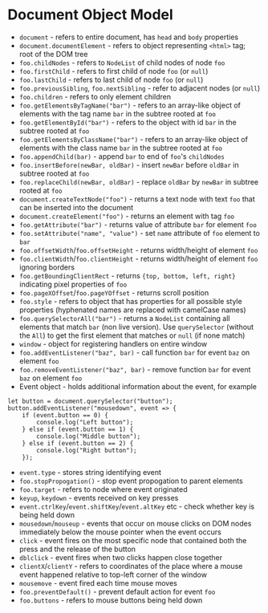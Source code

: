 # Document Object Model
* `document` - refers to entire document, has `head` and `body` properties
* `document.documentElement` - refers to object representing `<html>` tag; root
    of the DOM tree
* `foo.childNodes` - refers to `NodeList` of child nodes of node `foo`
* `foo.firstChild` - refers to first child of node `foo` (or `null`)
* `foo.lastChild` - refers to last child of node `foo` (or `null`)
* `foo.previousSibling`, `foo.nextSibling` - refer to adjacent nodes (or `null`)
* `foo.children` - refers to only element children
* `foo.getElementsByTagName("bar")` - refers to an array-like object of
    elements with the tag name `bar` in the subtree rooted at `foo`
* `foo.getElementById("bar")` - refers to the object with id `bar` in the
    subtree rooted at `foo`
* `foo.getElementsByClassName("bar")` - refers to an array-like object of
    elements with the class name `bar` in the subtree rooted at `foo`
* `foo.appendChild(bar)` - append `bar` to end of `foo`'s `childNodes`
* `foo.insertBefore(newBar, oldBar)` - insert `newBar` before `oldBar` in
    subtree rooted at `foo`
* `foo.replaceChild(newBar, oldBar)` - replace `oldBar` by `newBar` in subtree
    rooted at `foo`
* `document.createTextNode("foo")` - returns a text node with text `foo` that
    can be inserted
    into the document
* `document.createElement("foo")` - returns an element with tag `foo`
* `foo.getAttribute("bar")` - returns value of attribute `bar` for element `foo`
* `foo.setAttribute("name", "value")` - set `name` attribute of `foo` element to
    `bar`
* `foo.offsetWidth`/`foo.offsetHeight` - returns width/height of element `foo`
* `foo.clientWidth`/`foo.clientHeight` - returns width/height of element `foo`
    ignoring borders
* `foo.getBoundingClientRect` - returns `{top, bottom, left, right}` indicating
    pixel properties of `foo`
* `foo.pageXOffset`/`foo.pageYOffset` - returns scroll position
* `foo.style` - refers to object that has properties for all possible style
    properties (hyphenated names are replaced with camelCase names)
* `foo.querySelectorAll("bar")` - returns a `NodeList` containing all elements that
    match `bar` (non live version). Use `querySelector` (without the `All`) to
    get the first element that matches or `null` (if none match)
* `window` - object for registering handlers on entire window
* `foo.addEventListener("baz", bar)` - call function `bar` for event `baz` on
    element `foo`
* `foo.removeEventListener("baz", bar)` - remove function `bar` for event `baz` on
    element `foo`
* Event object - holds additional information about the event, for example
```
let button = document.querySelector("button");
button.addEventListener("mousedown", event => {
    if (event.button == 0) {
        console.log("Left button");
    } else if (event.button == 1) {
        console.log("Middle button");
    } else if (event.button == 2) {
        console.log("Right button");
    });
```
* `event.type` - stores string identifying event
* `foo.stopPropogation()` - stop event propogation to parent elements
* `foo.target` - refers to node where event originated
* `keyup`, `keydown` - events received on key presses
* `event.ctrlKey`/`event.shiftKey`/`event.altKey` etc - check whether key is
    being held down
* `mousedown`/`mouseup` - events that occur on mouse clicks on DOM nodes
    immediately below the mouse pointer when the event occurs
* `click` - event fires on the most specific node that contained both the press
    and the release of the button
* `dblclick` - event fires when two clicks happen close together
* `clientX`/`clientY` - refers to coordinates of the place where a mouse event
    happened relative to top-left corner of the window
* `mousemove` - event fired each time mouse moves
* `foo.preventDefault()` - prevent default action for event `foo`
* `foo.buttons` - refers to mouse buttons being held down

